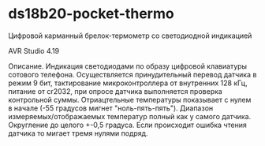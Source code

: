 # ds18b20-pocket-thermo
Цифровой карманный брелок-термометр со светодиодной индикацией

AVR Studio 4.19

Описание. Индикация светодиодами по образу цифровой клавиатуры сотового телефона. Осуществляется принудительный перевод датчика в режим 9 бит, тактирование микроконтроллера от внутренних 128 кГц, питание от cr2032, при опросе датчика выполняется проверка контрольной суммы. Отриацтельные температуры показывает с нулем в начале (-55 градусов мигнет "ноль-пять-пять"). Диапазон измеряемых/отображаемых температур полный как у самого датчика. Округление до целого +-0,5 градуса. Если происходит ошибка чтения датчика то мигает тремя нулями подряд.
